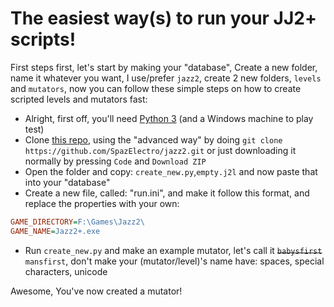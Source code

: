 # The easiest way(s) to run your JJ2+ scripts!

First steps first, let's start by making your "database", Create a new folder, name it whatever you want, I use/prefer `jazz2`, create 2 new folders, `levels` and `mutators`, now you can follow these simple steps on how to create scripted levels and mutators fast:

* Alright, first off, you'll need [Python 3](https://www.python.org) (and a Windows machine to play test)
* Clone [this repo](https://github.com/SpazElectro/jazz2), using the "advanced way" by doing `git clone https://github.com/SpazElectro/jazz2.git` or just downloading it normally by pressing `Code` and `Download ZIP`
* Open the folder and copy: `create_new.py`,`empty.j2l` and now paste that into your "database"
* Create a new file, called: "run.ini", and make it follow this format, and replace the properties with your own:
```ini
GAME_DIRECTORY=F:\Games\Jazz2\
GAME_NAME=Jazz2+.exe
```
* Run `create_new.py` and make an example mutator, let's call it ~~`babysfirst`~~ `mansfirst`, don't make your (mutator/level)'s name have: spaces, special characters, unicode

Awesome, You've now created a mutator!